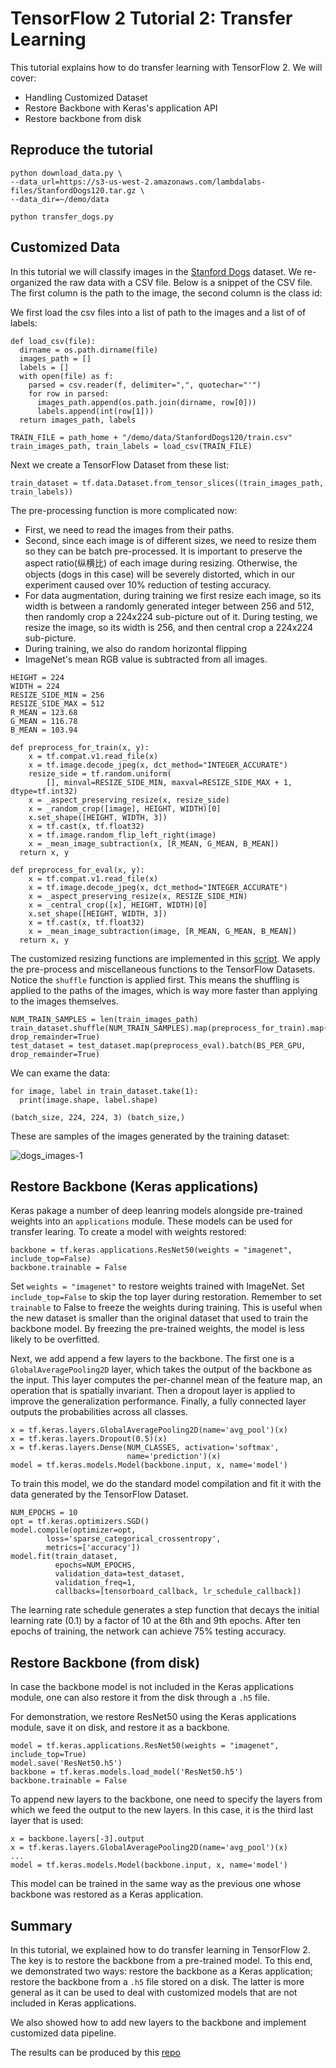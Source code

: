 # TensorFlow 2 Tutorial 2: Transfer Learning

This tutorial explains how to do transfer learning with TensorFlow 2. We will cover:

* Handling Customized Dataset
* Restore Backbone with Keras's application API
* Restore backbone from disk

## Reproduce the tutorial

```
python download_data.py \
--data_url=https://s3-us-west-2.amazonaws.com/lambdalabs-files/StanfordDogs120.tar.gz \
--data_dir=~/demo/data

python transfer_dogs.py
```

## Customized Data

In this tutorial we will classify images in the [Stanford Dogs](http://vision.stanford.edu/aditya86/ImageNetDogs/) dataset. We re-organized the raw data with a CSV file. Below is a snippet of the CSV file. The first column is the path to the image, the second column is the class id:



We first load the csv files into a list of path to the images and a list of of labels:

```
def load_csv(file):
  dirname = os.path.dirname(file)
  images_path = []
  labels = []
  with open(file) as f:
    parsed = csv.reader(f, delimiter=",", quotechar="'")
    for row in parsed:
      images_path.append(os.path.join(dirname, row[0]))
      labels.append(int(row[1]))
  return images_path, labels

TRAIN_FILE = path_home + "/demo/data/StanfordDogs120/train.csv"
train_images_path, train_labels = load_csv(TRAIN_FILE)
```

Next we create a TensorFlow Dataset from these list:
```
train_dataset = tf.data.Dataset.from_tensor_slices((train_images_path, train_labels))
```

The pre-processing function is more complicated now: 
* First, we need to read the images from their paths.
* Second, since each image is of different sizes, we need to resize them so they can be batch pre-processed. It is important to preserve the aspect ratio(纵横比) of each image during resizing. Otherwise, the objects (dogs in this case) will be severely distorted, which in our experiment caused over 10% reduction of testing accuracy.
* For data augmentation, during training we first resize each image, so its width is between a randomly generated integer between 256 and 512, then randomly crop a 224x224 sub-picture out of it. During testing, we resize the image, so its width is 256, and then central crop a 224x224 sub-picture.
* During training, we also do random horizontal flipping
* ImageNet's mean RGB value is subtracted from all images. 
```
HEIGHT = 224
WIDTH = 224
RESIZE_SIDE_MIN = 256
RESIZE_SIDE_MAX = 512
R_MEAN = 123.68
G_MEAN = 116.78
B_MEAN = 103.94

def preprocess_for_train(x, y):
    x = tf.compat.v1.read_file(x)
    x = tf.image.decode_jpeg(x, dct_method="INTEGER_ACCURATE")
    resize_side = tf.random.uniform(
        [], minval=RESIZE_SIDE_MIN, maxval=RESIZE_SIDE_MAX + 1, dtype=tf.int32)
    x = _aspect_preserving_resize(x, resize_side)
    x = _random_crop([image], HEIGHT, WIDTH)[0]
    x.set_shape([HEIGHT, WIDTH, 3])
    x = tf.cast(x, tf.float32)
    x = tf.image.random_flip_left_right(image)
    x = _mean_image_subtraction(x, [R_MEAN, G_MEAN, B_MEAN])
  return x, y

def preprocess_for_eval(x, y):
    x = tf.compat.v1.read_file(x)
    x = tf.image.decode_jpeg(x, dct_method="INTEGER_ACCURATE")
    x = _aspect_preserving_resize(x, RESIZE_SIDE_MIN)
    x = _central_crop([x], HEIGHT, WIDTH)[0]
    x.set_shape([HEIGHT, WIDTH, 3])
    x = tf.cast(x, tf.float32)
    x = _mean_image_subtraction(image, [R_MEAN, G_MEAN, B_MEAN])
  return x, y  
```

The customized resizing functions are implemented in this [script](https://github.com/mldbai/tensorflow-models/blob/master/slim/preprocessing/vgg_preprocessing.py). We apply the pre-process and miscellaneous functions to the TensorFlow Datasets. Notice the ```shuffle``` function is applied first. This means the shuffling is applied to the paths of the images, which is way more faster than applying to the images themselves.

```    
NUM_TRAIN_SAMPLES = len(train_images_path)
train_dataset.shuffle(NUM_TRAIN_SAMPLES).map(preprocess_for_train).map(augmentation).batch(BS_PER_GPU, drop_remainder=True)
test_dataset = test_dataset.map(preprocess_eval).batch(BS_PER_GPU, drop_remainder=True)
```

We can exame the data:
```
for image, label in train_dataset.take(1):
  print(image.shape, label.shape) 

(batch_size, 224, 224, 3) (batch_size,)
```

These are samples of the images generated by the training dataset:

![dogs_images-1](https://lambdalabs.com/blog/content/images/2019/06/dogs_images-1.png)


## Restore Backbone (Keras applications)

Keras pakage a number of deep leanring models alongside pre-trained weights into an ```applications``` module. These models can be used for transfer learing. To create a model with weights restored:

```
backbone = tf.keras.applications.ResNet50(weights = "imagenet", include_top=False)
backbone.trainable = False
```

Set ```weights = "imagenet"``` to restore weights trained with ImageNet. Set ```include_top=False``` to skip the top layer during restoration. Remember to set ```trainable``` to False to freeze the weights during training. This is useful when the new dataset is smaller than the original dataset that used to train the backbone model. By freezing the pre-trained weights, the model is less likely to be overfitted.

Next, we add append a few layers to the backbone. The first one is a ```GlobalAveragePooling2D``` layer, which takes the output of the backbone as the input. This layer computes the per-channel mean of the feature map, an operation that is spatially invariant. Then a dropout layer is applied to improve the generalization performance. Finally, a fully connected layer outputs the probabilities across all classes.
```
x = tf.keras.layers.GlobalAveragePooling2D(name='avg_pool')(x)
x = tf.keras.layers.Dropout(0.5)(x)
x = tf.keras.layers.Dense(NUM_CLASSES, activation='softmax',
                          name='prediction')(x)      
model = tf.keras.models.Model(backbone.input, x, name='model')
```


To train this model, we do the standard model compilation and fit it with the data generated by the TensorFlow Dataset.

```
NUM_EPOCHS = 10
opt = tf.keras.optimizers.SGD()
model.compile(optimizer=opt,
        loss='sparse_categorical_crossentropy',
        metrics=['accuracy'])
model.fit(train_dataset,
          epochs=NUM_EPOCHS,
          validation_data=test_dataset,
          validation_freq=1,
          callbacks=[tensorboard_callback, lr_schedule_callback])
```

The learning rate schedule generates a step function that decays the initial learning rate (0.1) by a factor of 10 at the 6th and 9th epochs. After ten epochs of training, the network can achieve 75% testing accuracy.

## Restore Backbone (from disk)

In case the backbone model is not included in the Keras applications module, one can also restore it from the disk through a ```.h5``` file.

For demonstration, we restore ResNet50 using the Keras applications module, save it on disk, and restore it as a backbone.

```
model = tf.keras.applications.ResNet50(weights = "imagenet", include_top=True)
model.save('ResNet50.h5')
backbone = tf.keras.models.load_model('ResNet50.h5')
backbone.trainable = False
```

To append new layers to the backbone, one need to specify the layers from which we feed the output to the new layers. In this case, it is the third last layer that is used:
```
x = backbone.layers[-3].output
x = tf.keras.layers.GlobalAveragePooling2D(name='avg_pool')(x)
...     
model = tf.keras.models.Model(backbone.input, x, name='model')
```

This model can be trained in the same way as the previous one whose backbone was restored as a Keras application.

## Summary

In this tutorial, we explained how to do transfer learning in TensorFlow 2. The key is to restore the backbone from a pre-trained model. To this end, we demonstrated two ways: restore the backbone as a Keras application; restore the backbone from a ```.h5``` file stored on a disk. The latter is more general as it can be used to deal with customized models that are not included in Keras applications. 

We also showed how to add new layers to the backbone and implement customized data pipeline. 

The results can be produced by this [repo](https://github.com/lambdal/TensorFlow2-tutorial/tree/master/02-transfer-learning)
